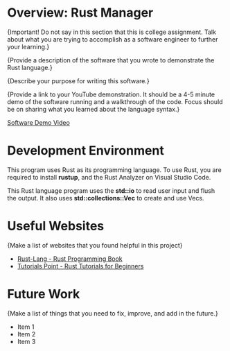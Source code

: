# Overview: Rust Manager

{Important! Do not say in this section that this is college assignment. Talk about what you are trying to accomplish as a software engineer to further your learning.}

{Provide a description of the software that you wrote to demonstrate the Rust language.}

{Describe your purpose for writing this software.}

{Provide a link to your YouTube demonstration. It should be a 4-5 minute demo of the software running and a walkthrough of the code. Focus should be on sharing what you learned about the language syntax.}

[Software Demo Video](http://youtube.link.goes.here)

# Development Environment

This program uses Rust as its programming language. To use Rust, you are required to install **rustup**, and the Rust Analyzer on Visual Studio Code.

This Rust language program uses the **std::io** to read user input and flush the output. It also uses **std::collections::Vec** to create and use Vecs.

# Useful Websites

{Make a list of websites that you found helpful in this project}

- [Rust-Lang - Rust Programming Book](https://doc.rust-lang.org/book/index.html)
- [Tutorials Point - Rust Tutorials for Beginners](https://www.tutorialspoint.com/rust/index.htm)

# Future Work

{Make a list of things that you need to fix, improve, and add in the future.}

- Item 1
- Item 2
- Item 3